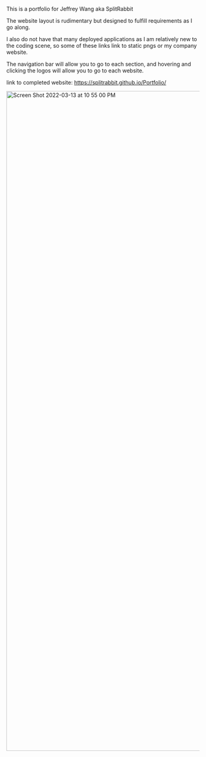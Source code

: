 This is a portfolio for Jeffrey Wang aka SplitRabbit

The website layout is rudimentary but designed to fulfill requirements as I go along.

I also do not have that many deployed applications as I am relatively new to the coding scene, so some of these links link to static pngs or my company website.

The navigation bar will allow you to go to each section, and hovering and clicking the logos will allow you to go to each website.

link to completed website: https://splitrabbit.github.io/Portfolio/

<img width="1721" alt="Screen Shot 2022-03-13 at 10 55 00 PM" src="https://user-images.githubusercontent.com/90064411/158097253-97a65a9b-2f2c-48a1-83e0-46017db21bf3.png">